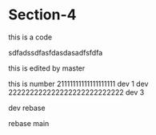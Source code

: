 # Section-4

this is a code
<br>

sdfadssdfasfdasdasadfsfdfa


this is edited by master

this is number 21111111111111111111
dev 1
dev 222222222222222222222222222
dev 3 

dev rebase 

rebase main

